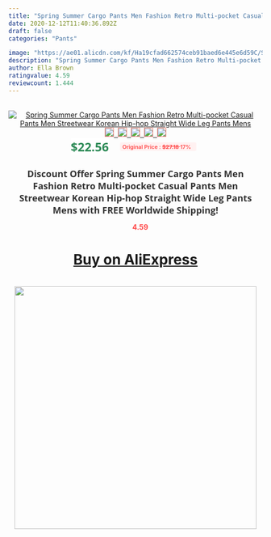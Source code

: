 ```yaml
---
title: "Spring Summer Cargo Pants Men Fashion Retro Multi-pocket Casual Pants Men Streetwear Korean Hip-hop Straight Wide Leg Pants Mens"
date: 2020-12-12T11:40:36.892Z
draft: false
categories: "Pants"

image: "https://ae01.alicdn.com/kf/Ha19cfad662574ceb91baed6e445e6d59C/Spring-Summer-Cargo-Pants-Men-Fashion-Retro-Multi-pocket-Casual-Pants-Men-Streetwear-Korean-Hip-hop.jpg"
description: "Spring Summer Cargo Pants Men Fashion Retro Multi-pocket Casual Pants Men Streetwear Korean Hip-hop Straight Wide Leg Pants Mens"
author: Ella Brown
ratingvalue: 4.59
reviewcount: 1.444
---
```

<br>
<div style="text-align: center;">
<a href="https://s.click.aliexpress.com/e/_ACpPFB" target="_blank" rel="nofollow noopener noreferrer"><img alt="Spring Summer Cargo Pants Men Fashion Retro Multi-pocket Casual Pants Men Streetwear Korean Hip-hop Straight Wide Leg Pants Mens" class="magnifier-image" src="https://ae01.alicdn.com/kf/Ha19cfad662574ceb91baed6e445e6d59C/Spring-Summer-Cargo-Pants-Men-Fashion-Retro-Multi-pocket-Casual-Pants-Men-Streetwear-Korean-Hip-hop.jpg_640x640.jpg">
<br>
<img style="border:1px solid salmon" src="https://ae01.alicdn.com/kf/Ha19cfad662574ceb91baed6e445e6d59C/Spring-Summer-Cargo-Pants-Men-Fashion-Retro-Multi-pocket-Casual-Pants-Men-Streetwear-Korean-Hip-hop.jpg_120x120.jpg">&nbsp;&nbsp;<img style="border:1px solid salmon" src="https://ae01.alicdn.com/kf/H7c9328aa40374237bc34488cf0c1ffa69/Spring-Summer-Cargo-Pants-Men-Fashion-Retro-Multi-pocket-Casual-Pants-Men-Streetwear-Korean-Hip-hop.jpg_120x120.jpg">&nbsp;&nbsp;<img style="border:1px solid salmon" src="https://ae01.alicdn.com/kf/H112548db9fdd4454a57f299b8673304c5/Spring-Summer-Cargo-Pants-Men-Fashion-Retro-Multi-pocket-Casual-Pants-Men-Streetwear-Korean-Hip-hop.jpg_120x120.jpg">&nbsp;&nbsp;<img style="border:1px solid salmon" src="https://ae01.alicdn.com/kf/H91d9cb7c906d44638239d1b90a4ff4bel/Spring-Summer-Cargo-Pants-Men-Fashion-Retro-Multi-pocket-Casual-Pants-Men-Streetwear-Korean-Hip-hop.jpg_120x120.jpg">&nbsp;&nbsp;<img style="border:1px solid salmon" src="https://ae01.alicdn.com/kf/H6a050635b42049cfb9e88ec78372034fR/Spring-Summer-Cargo-Pants-Men-Fashion-Retro-Multi-pocket-Casual-Pants-Men-Streetwear-Korean-Hip-hop.jpg_120x120.jpg"></a></div><br0>
<div style="text-align: center;"><span style="background-color: white; border: 0px; box-sizing: border-box; color: seagreen; display: inline-block; font-family: &quot;open sans&quot; , &quot;arial&quot; , &quot;helvetica&quot; , sans-serif , &quot;heiti&quot;; font-size: 24px; font-stretch: inherit; font-weight: 700; line-height: inherit; margin: 0px 10px 0px 0px; padding: 0px; vertical-align: middle;">$22.56 </span>
<span style="background: rgb(255 , 241 , 241); border-radius: 3px; border: 0px; box-sizing: border-box; color: #ff4747; display: inline-block; font-family: inherit; font-size: 12px; font-stretch: inherit; font-style: inherit; font-variant: inherit; font-weight: 600; line-height: inherit; margin: 0px; padding: 2px 5px; transform: scale(0.9); vertical-align: middle;">Original Price : <b style="text-decoration: line-through;">$27.18 </b> 17%&nbsp;&nbsp;</span></div>
<h1 style="color: #333333; display: inline-block; font-family: &quot;open sans&quot; , &quot;arial&quot; , &quot;helvetica&quot; , sans-serif , &quot;heiti&quot;; font-size: 18px; font-stretch: inherit; font-weight: 700; text-align: center;">Discount Offer Spring Summer Cargo Pants Men Fashion Retro Multi-pocket Casual Pants Men Streetwear Korean Hip-hop Straight Wide Leg Pants Mens with FREE Worldwide Shipping!</h1>
<div style="color: #ff4747; text-align: center;">
<img src="https://4.bp.blogspot.com/-M0ZcTcb-5uY/XleCXlxnR4I/AAAAAAAAAEc/OrjgMkXV1oMQFaCRZj5HQwOCBcu3w1FegCPcBGAYYCw/s1600/star.png" style="height: 15px;">&nbsp;<b>4.59</b></div>
<div class="button_cont" align="center"><a class="buynow_a" href="https://s.click.aliexpress.com/e/_ACpPFB" target="_blank" rel="nofollow noopener noreferrer"><H1>Buy on AliExpress</H1></a></div><br>
<div class="separator" style="clear: both; text-align: center;">
<img src="https://lh3.googleusercontent.com/-pTy5HemUv9M/XlePHvY0dAI/AAAAAAAAAE4/0nX5iRUoIWY8eMW9Dpxeirr157OZliDIgCLcBGAsYHQ/s1600/badge.gif" width="480">
</div>
